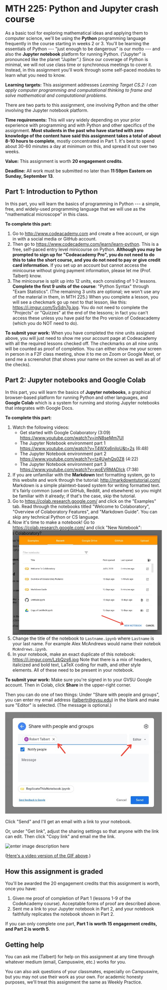 # MTH 225: Python and Jupyter crash course 

As a basic tool for exploring mathematical ideas and applying them to computer science, we'll be using the **Python** programming language frequently in the course starting in weeks 2 or 3. You'll be learning the essentials of Python --- "just enough to be dangerous" is our motto --- and also the **Jupyter notebook** platform for running Python. ("Jupyter" is pronounced like the planet "Jupiter".) Since our coverage of Python is minimal, we will not use class time or synchronous meetings to cover it. Instead, in this assignment you'll work through some self-paced modules to learn what you need to know. 

**Learning targets:** This assignment addresses *Learning Target CS.2: I can apply computer programming and computational thinking to frame and solve mathematical and computational problems.*

There are two parts to this assignment, one involving Python and the other involving the Jupyter notebook platform. 

**Time requirements:** This will vary widely depending on your prior experience with programming and with Python and other specifics of the assignment. **Most students in the past who have started with zero knowledge of the content have said this assignment takes a total of about 8-10 hours to complete**, mostly concentrated in Part 1. It's best to spend about 30-60 minutes a day at minimum on this, and spread it out over two weeks. 

**Value:** This assignment is worth **20 engagement credits**. 

**Deadline:** All work must be submitted no later than **11:59pm Eastern on Sunday, September 13**. 

## Part 1: Introduction to Python

In this part, you will learn the basics of programming in Python --- a simple, free, and widely-used programming language that we will use as the "mathematical microscope" in this class. 

**To complete this part:**

1. Go to http://www.codeacademy.com and create a free account, or sign in with a social media or GitHub account. 
2. Then go to https://www.codecademy.com/learn/learn-python. This is a free, self-paced entry level minicourse on Python. **Although you may be prompted to sign up for "Codeacademy Pro", you do not need to do this to take the short course, and you do not need to pay or give credit card information.** If you set up an account but cannot access the minicourse without giving payment information, please let me (Prof. Talbert) know. 
3. The minicourse is split up into 12 units, each consisting of 1-2 lessons. **Complete the first 9 units of the course**: "Python Syntax" through "Exam Statistics". (The remaining 3 units are optional; we won't use any of the material in them, in MTH 225.) When you complete a lesson, you will see a checkmark go up next to that lesson, like this: https://i.imgur.com/5ySdn7g.jpg. You do not need to complete the "Projects" or "Quizzes" at the end of the lessons; in fact you can't access these unless you have paid for the Pro version of Codeacademy (which you do NOT need to do). 


**To submit your work:** When you have completed the nine units assigned above, you will just need to show me your account page at Codeacademy with all the required lessons checked off. The checkmarks on all nine units will be counted as proof of completion. You can either show me your screen in person in a F2F class meeting, show it to me on Zoom or Google Meet, or send me a screenshot (that shows your name on the screen as well as all of the checks). 

## Part 2: Jupyter notebooks and Google Colab

In this part, you will learn the basics of  **Jupyter notebooks**, a graphical browser-based platform for running Python and other languages, and **Google Colab** which is a system for running and storing Jupyter notebooks that integrates with Google Docs. 

**To complete this part:**

1. Watch the following videos: 
    + Get started with Google Colaboratory (3:09) https://www.youtube.com/watch?v=inN8seMm7UI 
    + The Jupyter Notebook environment part 1 https://www.youtube.com/watch?v=T4WXs6niloU&t=2s (6:48)
    + The Jupyter Notebook environment part 2 https://www.youtube.com/watch?v=tz4UwhQs0Z8 (4:22) 
    + The Jupyter Notebook environment part 3 https://www.youtube.com/watch?v=woEVRMADIck (7:38) 
2. If you are unfamiliar with the **Markdown** text formatting system, go to this website and work through the tutorial: http://markdowntutorial.com/  Markdown is a simple plaintext-based system for writing formatted text. It's fairly common (used on GitHub, Reddit, and elsewhere) so you might be familiar with it already; if that's the case, skip the tutorial. 
3. Go to https://colab.research.google.com/ and click on the "Examples" tab. Read through the notebooks titled "Welcome to Colaboratory", "Overview of Colaboratory Features", and "Markdown Guide". You can skip any technical Python or CS language. 
4. Now it's time to make a notebook! Go to https://colab.research.google.com/ and click "New Notebook": 
![New notebook](colab1.jpeg)
5. Change the title of the notebook to `Lastname.ipynb` where `Lastname` is your last name. For example Alex McAndrews would name their notebok `McAndrews.ipynb`. 
6. In your notebook, make an exact duplicate of this notebook: https://i.imgur.com/LzbQzs6.jpg  Note that there is a mix of headers, italicized and bold text, LaTeX coding for math, and other style elements. All of these need to be present in your notebook. 

**To submit your work:** Make sure you're signed in to your GVSU Google account. Then in Colab, click **Share** in the upper-right corner.

Then you can do one of two things: Under "Share with people and groups", you can enter my email address (talbertr@gvsu.edu) in the blank and make sure "Editor" is selected. (The message is optional.)

![Sharing notebook](colab2.jpeg)

Click "Send" and I'll get an email with a link to your notebook. 

Or, under "Get link", adjust the sharing settings so that anyone with the link can edit. Then click "Copy link" and email me the link. 

![enter image description here](https://i.ibb.co/DW3qss1/Sharingin-Colab.gif)

([Here's a video version of the GIF above](https://drive.google.com/file/d/1Y7dqSVs-Xkr5zxbEC2VR1lGaodIai_P6/view).)

## How this assignment is graded

You'll be awarded the 20 engagement credits that this assignment is worth, once you have:

1. Given me proof of completion of Part 1 (lessons 1-9 of the CodeAcademy course). Acceptable forms of proof are described above. 
2. Sent me a link to your Jupyter notebook in Part 2, and your notebook faithfully replicates the notebook shown in Part 2. 

If you can only complete one part, **Part 1 is worth 15 engagement credits, and Part 2 is worth 5**. 

## Getting help

You can ask me (Talbert) for help on this assignment at any time through whatever medium (email, Campuswire, etc.) works for you. 

You can also ask questions of your classmates, especially on Campuswire, but you may not use their work as your own. For academic honesty purposes, we'll treat this assignment the same as Weekly Practice. 



<!--stackedit_data:
eyJoaXN0b3J5IjpbLTI5OTI2ODc0MiwxMDg3MDQ0NzE3XX0=
-->